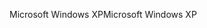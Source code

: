 <span data-ttu-id="b0156-101">Microsoft Windows XP</span><span class="sxs-lookup"><span data-stu-id="b0156-101">Microsoft Windows XP</span></span>
